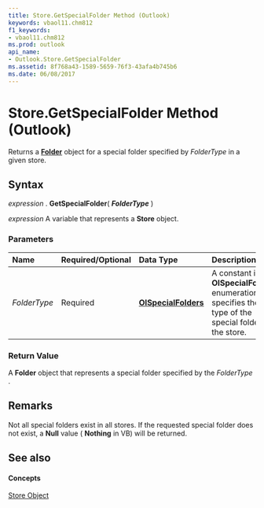 ```yaml
---
title: Store.GetSpecialFolder Method (Outlook)
keywords: vbaol11.chm812
f1_keywords:
- vbaol11.chm812
ms.prod: outlook
api_name:
- Outlook.Store.GetSpecialFolder
ms.assetid: 8f768a43-1589-5659-76f3-43afa4b745b6
ms.date: 06/08/2017
---
```



# Store.GetSpecialFolder Method (Outlook)

Returns a **[Folder](folder-object-outlook.md)** object for a special folder specified by _FolderType_ in a given store.


## Syntax

 _expression_ . **GetSpecialFolder**( **_FolderType_** )

 _expression_ A variable that represents a **Store** object.


### Parameters



|**Name**|**Required/Optional**|**Data Type**|**Description**|
|:-----|:-----|:-----|:-----|
| _FolderType_|Required| **[OlSpecialFolders](olspecialfolders-enumeration-outlook.md)**|A constant in the **OlSpecialFolders** enumeration that specifies the type of the special folder in the store.|

### Return Value

A **Folder** object that represents a special folder specified by the _FolderType_ .


## Remarks

Not all special folders exist in all stores. If the requested special folder does not exist, a **Null** value ( **Nothing** in VB) will be returned.


## See also


#### Concepts


[Store Object](store-object-outlook.md)

